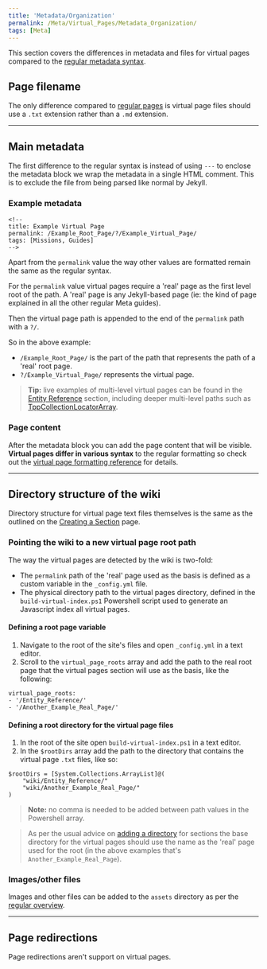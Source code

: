 ```yaml
---
title: 'Metadata/Organization'
permalink: /Meta/Virtual_Pages/Metadata_Organization/
tags: [Meta]
---
```


This section covers the differences in metadata and files for virtual pages compared to the [regular metadata syntax](/Meta/Creating_Editing_Pages/Metadata_Organization/#main-metadata).

## Page filename

The only difference compared to [regular pages](/Meta/Creating_Editing_Pages/Metadata_Organization/#page-filename) is virtual page files should use a `.txt` extension rather than a `.md` extension.

---

## Main metadata

The first difference to the regular syntax is instead of using `---` to enclose the metadata block we wrap the metadata in a single HTML comment. This is to exclude the file from being parsed like normal by Jekyll.

### Example metadata

```
<!--
title: Example Virtual Page
permalink: /Example_Root_Page/?/Example_Virtual_Page/
tags: [Missions, Guides]
-->
```

Apart from the `permalink` value the way other values are formatted remain the same as the regular syntax.

For the `permalink` value virtual pages require a 'real' page as the first level root of the path. A 'real' page is any Jekyll-based page (ie: the kind of page explained in all the other regular Meta guides).

Then the virtual page path is appended to the end of the `permalink` path with a `?/`.

So in the above example:

- `/Example_Root_Page/` is the part of the path that represents the path of a 'real' root page.
- `?/Example_Virtual_Page/` represents the virtual page.

> **Tip:** live examples of multi-level virtual pages can be found in the [Entity Reference](/Entity_Reference) section, including deeper multi-level paths such as [TppCollectionLocatorArray](/Entity_Reference/?/Tpp/Collectible/TppCollectionLocatorArray/).

### Page content

After the metadata block you can add the page content that will be visible. **Virtual pages differ in various syntax** to the regular formatting so check out the [virtual page formatting reference](/Meta/Virtual_Pages/Formatting_Reference) for details.

---

## Directory structure of the wiki

Directory structure for virtual page text files themselves is the same as the outlined on the [Creating a Section](/Meta/Creating_Editing_Pages/Metadata_Organization/Creating_a_Section/#organizing-the-files) page.

### Pointing the wiki to a new virtual page root path

The way the virtual pages are detected by the wiki is two-fold:

- The `permalink` path of the 'real' page used as the basis is defined as a custom variable in the `_config.yml` file.
- The physical directory path to the virtual pages directory, defined in the `build-virtual-index.ps1` Powershell script used to generate an Javascript index all virtual pages. 

#### Defining a root page variable

1. Navigate to the root of the site's files and open `_config.yml` in a text editor.
2. Scroll to the `virtual_page_roots` array and add the path to the real root page that the virtual pages section will use as the basis, like the following:
```
virtual_page_roots:
- '/Entity_Reference/'
- '/Another_Example_Real_Page/'
```

#### Defining a root directory for the virtual page files

1. In the root of the site open `build-virtual-index.ps1` in a text editor.
2. In the `$rootDirs` array add the path to the directory that contains the virtual page `.txt` files, like so:
```
$rootDirs = [System.Collections.ArrayList]@(
    "wiki/Entity_Reference/"
    "wiki/Another_Example_Real_Page/"
)
```
> **Note:** no comma is needed to be added between path values in the Powershell array.

> As per the usual advice on [adding a directory](/Meta/Creating_Editing_Pages/Metadata_Organization/Creating_a_Section/#organizing-the-files) for sections the base directory for the virtual pages should use the name as the 'real' page used for the root (in the above examples that's `Another_Example_Real_Page`).

### Images/other files

Images and other files can be added to the `assets` directory as per the [regular overview](/Meta/Creating_Editing_Pages/Metadata_Organization/#imagesother-files).

---

## Page redirections

Page redirections aren't support on virtual pages.